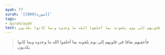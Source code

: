 ```yaml
---
ayah: 77
surah: '[[009|سورة]]'
tags:
- quran/ayah
text: فأعقبهم نفاقا في قلوبهم إلى يوم يلقونه بما أخلفوا الله ما وعدوه وبما كانوا يكذبون
---
```

> فأعقبهم نفاقا في قلوبهم إلى يوم يلقونه بما أخلفوا الله ما وعدوه وبما كانوا يكذبون
